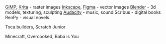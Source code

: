 [GIMP](https://www.gimp.org), [Krita](https://krita.org/en/) - raster images
[Inkscape](https://inkscape.org), [Figma](figma.com) - vector images
[Blender](https://www.blender.org) - 3d models, texturing, sculpting
[Audacity](https://www.audacityteam.org) - music, sound
Scribus - digital books
RenPy - visual novels

Toca builders, Scratch Junior

Minecraft, Overcooked, Baba is You